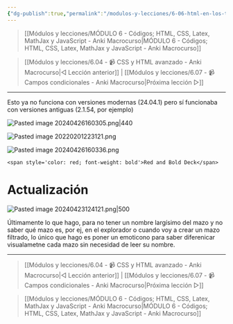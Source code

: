 ```yaml
---
{"dg-publish":true,"permalink":"/modulos-y-lecciones/6-06-html-en-los-titulos-de-los-mazos-anki-macrocurso/","noteIcon":"","updated":"2024-05-22T19:20:32.112+02:00"}
---
```



> [[Módulos y lecciones/MÓDULO 6 - Códigos; HTML, CSS, Latex, MathJax y JavaScript - Anki Macrocurso\|MÓDULO 6 - Códigos; HTML, CSS, Latex, MathJax y JavaScript - Anki Macrocurso]]

> [[Módulos y lecciones/6.04 - 📹 CSS y HTML avanzado - Anki Macrocurso\|◁ Lección anterior]] | [[Módulos y lecciones/6.07 - 📹 Campos condicionales - Anki Macrocurso\|Próxima lección ▷]]

---

Esto ya no funciona con versiones modernas (24.04.1) pero sí funcionaba con versiones antiguas (2.1.54, por ejemplo)

![Pasted image 20240426160305.png|440](/img/user/ANEXOS/Pasted%20image%2020240426160305.png)

![Pasted image 20220201223121.png](/img/user/ANEXOS/Pasted%20image%2020220201223121.png)

![Pasted image 20240426160336.png](/img/user/ANEXOS/Pasted%20image%2020240426160336.png)

``````
<span style='color: red; font-weight: bold'>Red and Bold Deck</span>
``````

# Actualización
![Pasted image 20240423124121.png|500](/img/user/ANEXOS/Pasted%20image%2020240423124121.png)

Últimamente lo que hago, para no tener un nombre largísimo del mazo y no saber qué mazo es, por ej, en el explorador o cuando voy a crear un mazo filtrado, lo único que hago es poner un emoticono para saber diferenicar visualametne cada mazo sin necesidad de leer su nombre.


---

> [[Módulos y lecciones/6.04 - 📹 CSS y HTML avanzado - Anki Macrocurso\|◁ Lección anterior]] | [[Módulos y lecciones/6.07 - 📹 Campos condicionales - Anki Macrocurso\|Próxima lección ▷]]

> [[Módulos y lecciones/MÓDULO 6 - Códigos; HTML, CSS, Latex, MathJax y JavaScript - Anki Macrocurso\|MÓDULO 6 - Códigos; HTML, CSS, Latex, MathJax y JavaScript - Anki Macrocurso]]